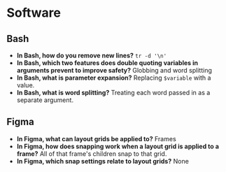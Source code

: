 # Software

## Bash

- **In Bash, how do you remove new lines?** `tr -d '\n'`
- **In Bash, which two features does double quoting variables in arguments prevent to improve safety?** Globbing and word splitting
- **In Bash, what is parameter expansion?** Replacing `$variable` with a value.
- **In Bash, what is word splitting?** Treating each word passed in as a separate argument.

## Figma

- **In Figma, what can layout grids be applied to?** Frames
- **In Figma, how does snapping work when a layout grid is applied to a frame?** All of that frame's children snap to that grid.
- **In Figma, which snap settings relate to layout grids?** None